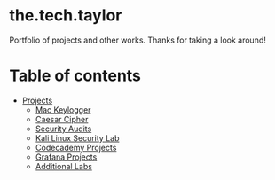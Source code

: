 # the.tech.taylor

Portfolio of projects and other works.
Thanks for taking a look around!

Table of contents
=================

<!--ts-->
   * [Projects](https://github.com/tayders017/the.tech.taylor/tree/main/projects)
      * [Mac Keylogger](https://github.com/tayders017/the.tech.taylor/tree/main/projects/mac-keylogger)
      * [Caesar Cipher](https://github.com/tayders017/the.tech.taylor/blob/main/projects/Cryptography/CaesarCipher.py)
      * [Security Audits](https://github.com/tayders017/the.tech.taylor/tree/main/projects/SecurityAudits/BotiumToys)
      * [Kali Linux Security Lab](https://github.com/tayders017/the.tech.taylor/tree/main/projects/Labs/KaliLinux_SecLab.md)
      * [Codecademy Projects](https://github.com/tayders017/the.tech.taylor/tree/main/projects/codecademy)
      * [Grafana Projects](https://github.com/tayders017/the.tech.taylor/tree/main/projects/Grafana)
      * [Additional Labs](https://github.com/tayders017/the.tech.taylor/tree/main/projects/Labs)
